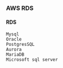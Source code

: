 ### AWS RDS

#### RDS
    Mysql
    Oracle
    PostgresSQL
    Aurora
    MariaDB
    Microsoft sql server
